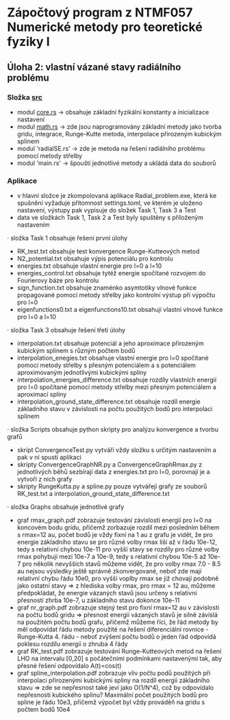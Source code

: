 # Zápočtový program z NTMF057 Numerické metody pro teoretické fyziky I
## Úloha 2: vlastní vázané stavy radiálního problému

### Složka [src](src/)
  - modul [core.rs](src/core.rs) -> obsahuje základní fyzikální konstanty a inicializace nastavení
  - modul [math.rs](src/math.rs) -> zde jsou naprogramovány základní metody jako tvorba gridu, integrace, Runge-Kutte metoda, interpolace přirozeným kubickým splinem
  - modul 'radialSE.rs' -> zde je metoda na řešení radiálního problému pomocí metody střelby
  - modul 'main.rs' -> špouští jednotlivé metody a ukládá data do souborů

### Aplikace
  - v hlavní složce je zkompolovaná aplikace Radial_problem.exe, která ke spušnění vyžaduje přítomnost settings.toml, ve kterém je uloženo nastavení, výstupy pak vypisuje do složek Task 1, Task 3 a Test
  - data ve složkách Task 1, Task 2 a Test byly spuštěny s příloženým nastavením

· složka Task 1 obsahuje řešení první úlohy
  - RK_test.txt obsahuje test konvergence Runge-Kutteových metod
  - N2_potential.txt obsahuje výpis potenciálu pro kontrolu
  - energies.txt obsahuje vlastní energie pro l=0 a l=10
  - energies_control.txt obsahuje tytéž energie spočítané rozvojem do Fourierovy báze pro kontrolu
  - sign_function.txt obsahuje znaménko asymtotiky vlnové funkce propagované pomocí metody střelby jako kontrolní výstup při výpočtu pro l=0
  - eigenfunctions0.txt a eigenfunctions10.txt obsahují vlastní vlnové funkce pro l=0 a l=10

· složka Task 3 obsahuje řešení třetí úlohy
  - interpolation.txt obsahuje potenciál a jeho aproximace přirozeným kubickým splinem s různým počtem bodů
  - interpolation_enegies.txt obsahuje vlastní energie pro l=0 spočítané pomocí metody střelby s přesným potenciálem a s potenciálem aproximovaným jednotlivými kubickými spliny
  - interpolation_energies_difference.txt obsahuje rozdíly vlastních energií pro l=0 spočítané pomocí metody střelby mezi přesným potenciálem a aproximací spliny
  - interpolation_ground_state_difference.txt obsahuje rozdíl energie základního stavu v závislosti na počtu použitých bodů pro interpolaci splinem

· složka Scripts obsahuje python skripty pro analýzu konvergence a tvorbu grafů
  - skript ConvergenceTest.py vytváří vždy složku s určitým nastavením a pak v ní spustí aplikaci
  - skripty ConvergenceGraphNR.py a ConvergenceGraphRmax.py z jednotlivých běhů sezbírají data z energies.txt pro l=0, porovnají je a vytvoří z nich grafy
  - skripty RungeKutta.py a spline.py pouze vytvářejí grafy ze souborů RK_test.txt a interpolation_ground_state_difference.txt

· složka Graphs obsahuje jednotlivé grafy
  - graf rmax_graph.pdf zobrazuje testování závislosti energií pro l=0 na koncovém bodu gridu, přičemž zorbazuje rozdíl mezi posledním během s rmax=12 au, počet bodů je vždy fixní na 1 au
    z grafu je vidět, že pro energie základního stavu se pro různé volby rmax liší až v řádu 10e-12, tedy s relativní chybou 10e-11
    pro vyšší stavy se rozdíly pro různé volby rmax pohybují mezi 10e-7 a 10e-9, tedy s relativní chybou 10e-5 až 10e-7
    pro několik nevyšších stavů můžeme vidět, že pro volby rmax 7.0 - 8.5 au nejsou výsledky ještě správně zkonvergované, neboť zde mají relativní chybu řádu 10e0, pro vyšší voplby rmax se již chovají podobně jako ostatní stavy
    => z hlediska volby rmax, pro rmax = 12 au, můžeme předpokládat, že energie vázaných stavů jsou určeny s relativní přesností zhrba 10e-7, u základního stavu dokonce 10e-11
  - graf nr_graph.pdf zobrazuje stejný test pro fixní rmax=12 au v závislosti na počtu bodů gridu
    => přesnost energií vázaných stavů je silně závislá na použitém počtu bodů grafu, přičemž můžeme říci, že řád metody by měl odpovídat řádu metody použité na řešení diferenciální rovnice - Runge-Kutta 4. řádu - neboť zvýšení počtu bodů o jeden řád odpovídá poklesu rozdílu energií o zhruba 4 řády
  - graf  RK_test.pdf zobrazuje testování Runge-Kutteových metod na řešení LHO na intervalu [0,20] s počátečními podmínkami nastavenými tak, aby přesné řešení odpovídalo A(t)=cos(t)
  - graf spline_interpolation.pdf zobrazuje vliv počtu podů použitých při interpolaci přirozenými kubickými spliny na rozdíl energií základního stavu
    => zde se nepřesnost také jeví jako O(1/N^4), což by odpovídalo nepřesnosti kubického splinu? Maximální počet použitých bodů pro spline je řádu 10e3, přičemž výpočet byl vždy prováděň na gridu s počtem bodů 10e4


